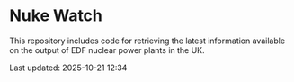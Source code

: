 # Nuke Watch

This repository includes code for retrieving the latest information available on the output of EDF nuclear power plants in the UK.

Last updated: 2025-10-21 12:34